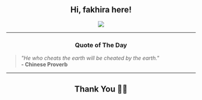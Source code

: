 <h2 align="center"> Hi, fakhira here!</h2>

<p align="center">
<a href="https://github.com/fakhiralkda" alt="github streak"><img src="https://dvst-streak.herokuapp.com/?user=fakhiralkda&theme=tokyonight&fire=DD472C"></a>
</p>

<hr>
<h3 align="center">Quote of The Day</h3>
<p align="center">
<blockquote>
<i>"He who cheats the earth will be cheated by the earth."</i>
<br>
<b>- Chinese Proverb</b>
</blockquote>
</p>


<hr>
<h2 align="center">Thank You 🙏🏼</h2>
